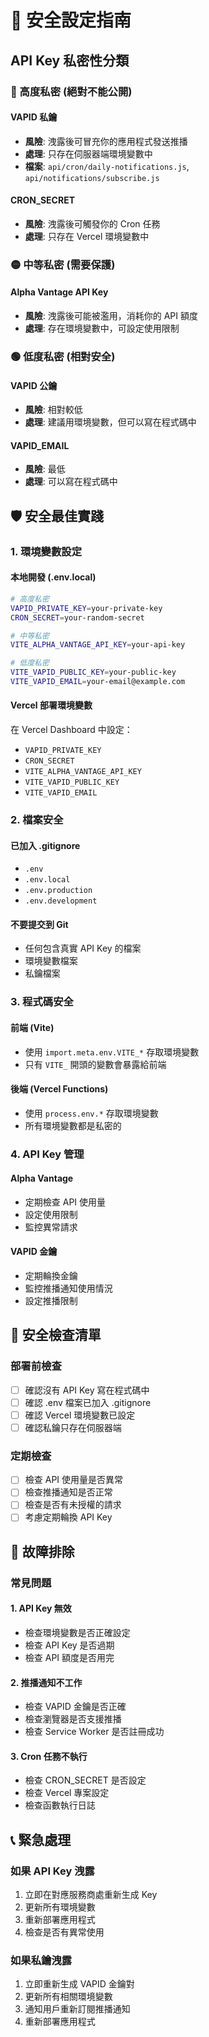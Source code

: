 # 🔐 安全設定指南

## API Key 私密性分類

### 🔴 高度私密 (絕對不能公開)

#### VAPID 私鑰
- **風險**: 洩露後可冒充你的應用程式發送推播
- **處理**: 只存在伺服器端環境變數中
- **檔案**: `api/cron/daily-notifications.js`, `api/notifications/subscribe.js`

#### CRON_SECRET
- **風險**: 洩露後可觸發你的 Cron 任務
- **處理**: 只存在 Vercel 環境變數中

### 🟡 中等私密 (需要保護)

#### Alpha Vantage API Key
- **風險**: 洩露後可能被濫用，消耗你的 API 額度
- **處理**: 存在環境變數中，可設定使用限制

### 🟢 低度私密 (相對安全)

#### VAPID 公鑰
- **風險**: 相對較低
- **處理**: 建議用環境變數，但可以寫在程式碼中

#### VAPID_EMAIL
- **風險**: 最低
- **處理**: 可以寫在程式碼中

## 🛡️ 安全最佳實踐

### 1. 環境變數設定

#### 本地開發 (.env.local)
```bash
# 高度私密
VAPID_PRIVATE_KEY=your-private-key
CRON_SECRET=your-random-secret

# 中等私密
VITE_ALPHA_VANTAGE_API_KEY=your-api-key

# 低度私密
VITE_VAPID_PUBLIC_KEY=your-public-key
VITE_VAPID_EMAIL=your-email@example.com
```

#### Vercel 部署環境變數
在 Vercel Dashboard 中設定：
- `VAPID_PRIVATE_KEY`
- `CRON_SECRET`
- `VITE_ALPHA_VANTAGE_API_KEY`
- `VITE_VAPID_PUBLIC_KEY`
- `VITE_VAPID_EMAIL`

### 2. 檔案安全

#### 已加入 .gitignore
- `.env`
- `.env.local`
- `.env.production`
- `.env.development`

#### 不要提交到 Git
- 任何包含真實 API Key 的檔案
- 環境變數檔案
- 私鑰檔案

### 3. 程式碼安全

#### 前端 (Vite)
- 使用 `import.meta.env.VITE_*` 存取環境變數
- 只有 `VITE_` 開頭的變數會暴露給前端

#### 後端 (Vercel Functions)
- 使用 `process.env.*` 存取環境變數
- 所有環境變數都是私密的

### 4. API Key 管理

#### Alpha Vantage
- 定期檢查 API 使用量
- 設定使用限制
- 監控異常請求

#### VAPID 金鑰
- 定期輪換金鑰
- 監控推播通知使用情況
- 設定推播限制

## 🚨 安全檢查清單

### 部署前檢查
- [ ] 確認沒有 API Key 寫在程式碼中
- [ ] 確認 .env 檔案已加入 .gitignore
- [ ] 確認 Vercel 環境變數已設定
- [ ] 確認私鑰只存在伺服器端

### 定期檢查
- [ ] 檢查 API 使用量是否異常
- [ ] 檢查推播通知是否正常
- [ ] 檢查是否有未授權的請求
- [ ] 考慮定期輪換 API Key

## 🔧 故障排除

### 常見問題

#### 1. API Key 無效
- 檢查環境變數是否正確設定
- 檢查 API Key 是否過期
- 檢查 API 額度是否用完

#### 2. 推播通知不工作
- 檢查 VAPID 金鑰是否正確
- 檢查瀏覽器是否支援推播
- 檢查 Service Worker 是否註冊成功

#### 3. Cron 任務不執行
- 檢查 CRON_SECRET 是否設定
- 檢查 Vercel 專案設定
- 檢查函數執行日誌

## 📞 緊急處理

### 如果 API Key 洩露
1. 立即在對應服務商處重新生成 Key
2. 更新所有環境變數
3. 重新部署應用程式
4. 檢查是否有異常使用

### 如果私鑰洩露
1. 立即重新生成 VAPID 金鑰對
2. 更新所有相關環境變數
3. 通知用戶重新訂閱推播通知
4. 重新部署應用程式
